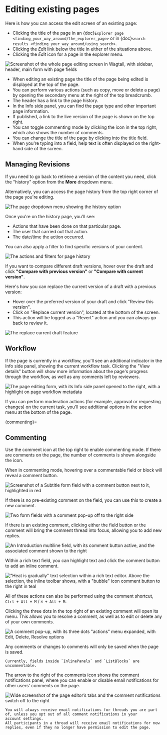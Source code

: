 # Editing existing pages

Here is how you can access the edit screen of an existing page:

-   Clicking the title of the page in an {doc}`Explorer page <finding_your_way_around/the_explorer_page>` or in {doc}`search results <finding_your_way_around/using_search>`.
-   Clicking the _Edit_ link below the title in either of the situations above.
-   Clicking the _Edit_ icon for a page in the explorer menu.

![Screenshot of the whole page editing screen in Wagtail, with sidebar, header, main form with page fields](../_static/images/screen12_edit_screen_overview.png)

-   When editing an existing page the title of the page being edited is displayed at the top of the page.
-   You can perform various actions (such as copy, move or delete a page) by opening the secondary menu at the right of the top breadcrumb.
-   The header has a link to the page history.
-   In the Info side panel, you can find the page type and other important page information.
-   If published, a link to the live version of the page is shown on the top right.
-   You can toggle commenting mode by clicking the icon in the top right, which also shows the number of comments.
-   You can change the title of the page by clicking into the title field.
-   When you're typing into a field, help text is often displayed on the right-hand side of the screen.

## Managing Revisions

If you need to go back to retrieve a version of the content you need, click the "history" option from the **More** dropdown menu.

Alternatively, you can access the page history from the top right corner of the page you're editing.

![The page dropdown menu showing the history option](../_static/images/Page_history_dropdown.png)

Once you're on the history page, you'll see:

- Actions that have been done on that particular page.
- The user that carried out that action.
- The date/time the action occurred.

You can also apply a filter to find specific versions of your content.

![The actions and filters for page history](../_static/images/page_history_filters.gif)

If you want to compare different draft versions, hover over the draft and click  **"Compare with previous version"** or  **"Compare with current version"**.

Here's how you can replace the current version of a draft with a previous version:

- Hover over the preferred version of your draft and click "Review this version".
- Click on "Replace current version", located at the bottom of the screen. 
- This action will be logged as a "Revert" action and you can always go back to review it.

![The replace current draft feature](../_static/images/replace_current_draft.png)


## Workflow

If the page is currently in a workflow, you'll see an additional indicator in the Info side panel, showing the current workflow task. Clicking the "View details" button will
show more information about the page's progress through the workflow, as well as any comments left by reviewers.

![The page editing form, with its Info side panel opened to the right, with a highlight on page workflow metadata](../_static/images/screen12.5_edit_screen_in_moderation.png)

If you can perform moderation actions (for example, approval or requesting changes) on the current task, you'll see additional options in the
action menu at the bottom of the page.

(commenting)=

## Commenting

Use the comment icon at the top right to enable commenting mode. If there are comments on the page, the number
of comments is shown alongside the icon.

When in commenting mode, hovering over a commentable field or block will reveal a comment button.

![Screenshot of a Subtitle form field with a comment button next to it, highlighted in red](../_static/images/screen49_new_comment_icon.png)

If there is no pre-existing comment on the field, you can use this to create a new comment.

![Two form fields with a comment pop-up off to the right side](../_static/images/screen52_new_comment.png)

If there is an existing comment, clicking either the field button or the comment will bring the comment thread into focus, allowing you to
add new replies.

![An Introduction multiline field, with its comment button active, and the associated comment shown to the right](../_static/images/screen48_comment_thread.png)

Within a rich text field, you can highlight text and click the comment button to add an inline comment.

!["Heat is gradually" text selection within a rich text editor. Above the selection, the inline toolbar shows, with a "bubble" icon comment button to the right in teal](../_static/images/screen51_draftail_comment.png)

All of these actions can also be performed using the comment shortcut, `Ctrl + Alt + M` / `⌘ + Alt + M`.

Clicking the three dots in the top right of an existing comment will open its menu. This allows you to
resolve a comment, as well as to edit or delete any of your own comments.

![A comment pop-up, with its three dots "actions" menu expanded, with Edit, Delete, Resolve options](../_static/images/screen50_comment_menu.png)

Any comments or changes to comments will only be saved when the page is saved.

```{note}
Currently, fields inside `InlinePanels` and `ListBlocks` are uncommentable.
```

The arrow to the right of the comments icon shows the comment notifications
panel, where you can enable or disable email notifications for other users' comments on the page.

![Wide screenshot of the page editor’s tabs and the comment notifications switch off to the right](../_static/images/screen53_commenting_notifications.png)

```{note}
You will always receive email notifications for threads you are part of, unless you opt out of all comment notifications in your
account settings.
All participants in a thread will receive email notifications for new replies, even if they no longer have permission to edit the page.
```

